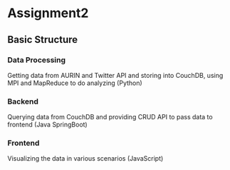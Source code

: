 # Assignment2
## Basic Structure
### Data Processing 
Getting data from AURIN and Twitter API and storing into CouchDB, using MPI and MapReduce to do analyzing (Python)
### Backend
Querying data from CouchDB and providing CRUD API to pass data to frontend (Java SpringBoot)
### Frontend
Visualizing the data in various scenarios (JavaScript)

